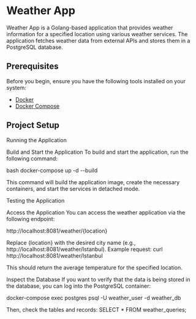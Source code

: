 # Weather App

Weather App is a Golang-based application that provides weather information for a specified location using various weather services. The application fetches weather data from external APIs and stores them in a PostgreSQL database.


## Prerequisites

Before you begin, ensure you have the following tools installed on your system:

- [Docker](https://www.docker.com/products/docker-desktop)
- [Docker Compose](https://docs.docker.com/compose/install/)

## Project Setup

Running the Application

Build and Start the Application
To build and start the application, run the following command:

bash
docker-compose up -d --build

This command will build the application image, create the necessary containers, and start the services in detached mode.

Testing the Application

Access the Application
You can access the weather application via the following endpoint:

http://localhost:8081/weather/{location}

Replace {location} with the desired city name (e.g., http://localhost:8081/weather/Istanbul).
Example request:
curl http://localhost:8081/weather/Istanbul

This should return the average temperature for the specified location.

Inspect the Database
If you want to verify that the data is being stored in the database, you can log into the PostgreSQL container:

docker-compose exec postgres psql -U weather_user -d weather_db

Then, check the tables and records:
SELECT * FROM weather_queries;

